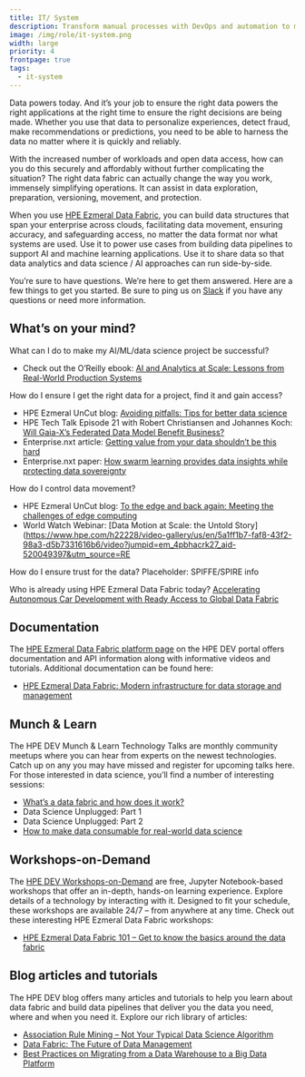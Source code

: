 ```yaml
---
title: IT/ System
description: Transform manual processes with DevOps and automation to manage efficiently, control risk and optimize for innovation.
image: /img/role/it-system.png
width: large
priority: 4
frontpage: true
tags:
  - it-system
---
```

Data powers today. And it’s your job to ensure the right data powers the right applications at the right time to ensure the right decisions are being made. Whether you use that data to personalize experiences, detect fraud, make recommendations or predictions, you need to be able to harness the data no matter where it is quickly and reliably.

With the increased number of workloads and open data access, how can you do this securely and affordably without further complicating the situation? The right data fabric can actually change the way you work, immensely simplifying operations. It can assist in data exploration, preparation, versioning, movement, and protection.

When you use [HPE Ezmeral Data Fabric](https://community.hpe.com/t5/HPE-Ezmeral-Uncut/If-HPE-Ezmeral-Data-Fabric-is-the-answer-what-is-the-question/ba-p/7092812#.YSO2-Y5Kg2x), you can build data structures that span your enterprise across clouds, facilitating data movement, ensuring accuracy, and safeguarding access, no matter the data format nor what systems are used. Use it to power use cases from building data pipelines to support AI and machine learning applications. Use it to share data so that data analytics and data science / AI approaches can run side-by-side.

You’re sure to have questions. We’re here to get them answered. Here are a few things to get you started. Be sure to ping us on [Slack](https://slack.hpedev.io/) if you have any questions or need more information.

## What’s on your mind?
What can I do to make my AI/ML/data science project be successful?

* Check out the O’Reilly ebook: [AI and Analytics at Scale: Lessons from Real-World Production Systems](https://www.hpe.com/us/en/resources/software/ai-and-analytics-systems.html)

How do I ensure I get the right data for a project, find it and gain access?

* HPE Ezmeral UnCut blog: [Avoiding pitfalls: Tips for better data science](https://community.hpe.com/t5/HPE-Ezmeral-Uncut/Avoiding-pitfalls-Tips-for-better-data-science/ba-p/7144228#.YUi06mZKj0q)
* HPE Tech Talk Episode 21 with Robert Christiansen and Johannes Koch: [Will Gaia-X’s Federated Data Model Benefit Business?](https://share.transistor.fm/s/b465abf0)  
* Enterprise.nxt article: [Getting value from your data shouldn’t be this hard](https://www.hpe.com/us/en/insights/articles/getting-value-from-your-data-shouldn-t-be-this-hard-2106.html)
* Enterprise.nxt paper: [How swarm learning provides data insights while protecting data sovereignty](https://www.hpe.com/us/en/insights/articles/how-swarm-learning-enables-data-sharing-while-protecting-data-so-2106.html)

How do I control data movement?
* HPE Ezmeral UnCut blog: [To the edge and back again: Meeting the challenges of edge computing](https://community.hpe.com/t5/HPE-Ezmeral-Uncut/To-the-edge-and-back-again-Meeting-the-challenges-of-edge/ba-p/7132609#.YUi1c2ZKj0q)
* World Watch Webinar: [Data Motion at Scale: the Untold Story](https://www.hpe.com/h22228/video-gallery/us/en/5a1ff1b7-faf8-43f2-98a3-d5b7331616b6/video?jumpid=em_4pbhacrk27_aid-520049397&utm_source=RE

How do I ensure trust for the data?
Placeholder: SPIFFE/SPIRE info

Who is already using HPE Ezmeral Data Fabric today?
[Accelerating Autonomous Car Development with Ready Access to Global Data Fabric](https://www.hpe.com/psnow/doc/a50003176enw?jumpid=in_lit-psnow-red)

## Documentation

The [HPE Ezmeral Data Fabric platform page](https://developer.hpe.com/platform/hpe-ezmeral-data-fabric/home/#tutorials) on the HPE DEV portal offers documentation and API information along with informative videos and tutorials. Additional documentation can be found here:
* [HPE Ezmeral Data Fabric: Modern infrastructure for data storage and management](https://www.hpe.com/psnow/doc/a00110846enw)

## Munch & Learn
The HPE DEV Munch & Learn Technology Talks are monthly community meetups where you can hear from experts on the newest technologies. Catch up on any you may have missed and register for upcoming talks here. For those interested in data science, you’ll find a number of interesting sessions:

* [What’s a data fabric and how does it work?](https://www.youtube.com/watch?v=qi6sTvu8osk)
* Data Science Unplugged: Part 1
* Data Science Unplugged: Part 2
* [How to make data consumable for real-world data science](https://www.youtube.com/watch?v=4WKjRqflF7M)

## Workshops-on-Demand
The [HPE DEV Workshops-on-Demand](https://hackshack.hpedev.io/workshops) are free, Jupyter Notebook-based workshops that offer an in-depth, hands-on learning experience. Explore details of a technology by interacting with it. Designed to fit your schedule, these workshops are available 24/7 – from anywhere at any time. Check out these interesting HPE Ezmeral Data Fabric workshops:

* [HPE Ezmeral Data Fabric 101 – Get to know the basics around the data fabric](https://hackshack.hpedev.io/workshop/26)

## Blog articles and tutorials
The HPE DEV blog offers many articles and tutorials to help you learn about data fabric and build data pipelines that deliver you the data you need, where and when you need it. Explore our rich library of articles:

* [Association Rule Mining – Not Your Typical Data Science Algorithm](https://developer.hpe.com/blog/association-rule-mining-not-your-typical-data-science-algorithm/)
* [Data Fabric: The Future of Data Management](https://developer.hpe.com/blog/data-fabric-the-future-of-data-management/)
* [Best Practices on Migrating from a Data Warehouse to a Big Data Platform](https://developer.hpe.com/blog/best-practices-on-migrating-from-a-data-warehouse-to-a-big-data-platform/)